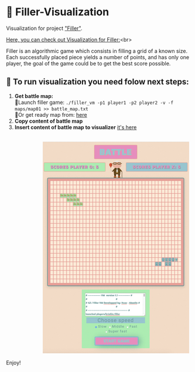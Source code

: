 # 🌈 Filler-Visualization
Visualization for project ["Filler"](https://github.com/OlejnikKristina/filler). 

[Here, you can check out Visualization for Filler:](https://olejnikkristina.github.io/Filler-Visualization/.)<br>
 
Filler is an algorithmic game which consists in filling a grid of a known size.
Each successfully placed piece yields a number of points, and has only one player, the
goal of the game could be to get the best score possible.

## 🌈 To run visualization you need folow next steps:

1) **Get battle map:** <br>
 🍍Launch filler game: `./filler_vm -p1 player1 -p2 player2 -v -f maps/map01 >> battle_map.txt`<br>
 🍍Or get ready map from: [here](https://raw.githubusercontent.com/OlejnikKristina/Filler-Visualization/master/map.txt)
2) **Copy content of battle map**
3) **Insert content of battle map to visualizer**
   [it's here](https://olejnikkristina.github.io/Filler-Visualization/)

<br><img width="400" alt="portfolio_view" src="https://github.com/OlejnikKristina/Filler-Visualization/blob/master/img/filler_battle.gif" style="margin-left: 100px;"><br>

Enjoy!
